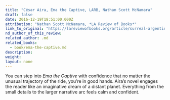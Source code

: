 ```yaml
---
title: "César Aira, Ema the Captive, LARB, Nathan Scott McNamara"
draft: false
date: 2016-12-19T18:51:00.000Z
attribution: "Nathan Scott McNamara, *LA Review of Books*"
link_to_original: "https://lareviewofbooks.org/article/surreal-argentine-western-cesar-airas-ema-captive/#"
nd_author_of_this_review:
related_author: .md
related_books:
  - book/ema-the-captive.md
description:
weight:
layout: none
---
```

You can step into *Ema the Captive* with confidence that no matter the unusual trajectory of the ride, you’re in good hands. Aira’s novel engages the reader like an imaginative dream of a distant planet. Everything from the small details to the larger narrative arc feels calm and confident.

